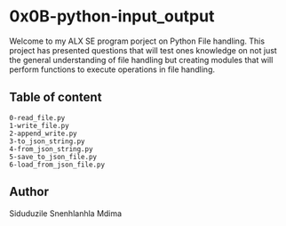# 0x0B-python-input_output

Welcome to my ALX SE program porject on Python File handling. This project has presented questions that will test ones knowledge on not just the general understanding of file handling but creating modules that will perform functions to execute operations in file handling.

## Table of content

    0-read_file.py
    1-write_file.py
    2-append_write.py
    3-to_json_string.py
    4-from_json_string.py
    5-save_to_json_file.py
    6-load_from_json_file.py

## Author 
Siduduzile Snenhlanhla Mdima
